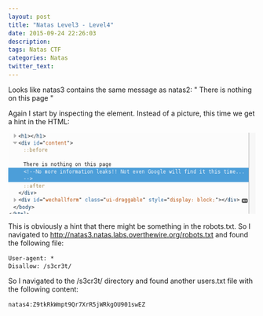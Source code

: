 ```yaml
---
layout: post
title: "Natas Level3 - Level4"
date: 2015-09-24 22:26:03
description:
tags: Natas CTF
categories: Natas
twitter_text:
---
```

Looks like natas3 contains the same message as natas2:
" There is nothing on this page "

Again I start by inspecting the element. Instead of a picture, this time we get a hint in the HTML:

![Screenshot1](/assets/img/screenshots/Natas_level3-1.png)

This is obviously a hint that there might be something in the robots.txt. So I navigated to http://natas3.natas.labs.overthewire.org/robots.txt and found the following file:

    User-agent: *
    Disallow: /s3cr3t/

So I navigated to the /s3cr3t/ directory and found another users.txt file with the following content:

    natas4:Z9tkRkWmpt9Qr7XrR5jWRkgOU901swEZ



